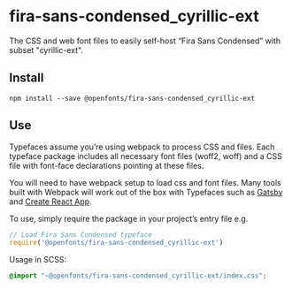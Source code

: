 
# fira-sans-condensed_cyrillic-ext

The CSS and web font files to easily self-host “Fira Sans Condensed” with subset "cyrillic-ext".

## Install

`npm install --save @openfonts/fira-sans-condensed_cyrillic-ext`

## Use

Typefaces assume you’re using webpack to process CSS and files. Each typeface
package includes all necessary font files (woff2, woff) and a CSS file with
font-face declarations pointing at these files.

You will need to have webpack setup to load css and font files. Many tools built
with Webpack will work out of the box with Typefaces such as [Gatsby](https://github.com/gatsbyjs/gatsby)
and [Create React App](https://github.com/facebookincubator/create-react-app).

To use, simply require the package in your project’s entry file e.g.

```javascript
// Load Fira Sans Condensed typeface
require('@openfonts/fira-sans-condensed_cyrillic-ext')
```

Usage in SCSS:
```scss
@import "~@openfonts/fira-sans-condensed_cyrillic-ext/index.css";
```
